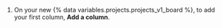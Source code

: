 1. On your new {% data variables.projects.projects_v1_board %}, to add your first column, **Add a column**.
